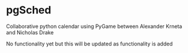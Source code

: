 # pgSched
Collaborative python calendar using PyGame between Alexander Krneta and Nicholas Drake

No functionality yet but this will be updated as functionality is added
